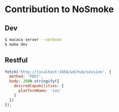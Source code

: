 # Contribution to NoSmoke

## Dev

``` bash
$ macaca server --verbose
$ make dev
```

## Restful

``` javascript
fetch('http://localhost:3456/wd/hub/session', {
  method: 'POST',
  body: JSON.stringify({
    desiredCapabilities: {
      platformName: 'ios'
    }
  })
});
```
